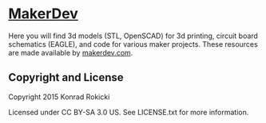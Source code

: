 # [MakerDev](http://makerdev.com) 

Here you will find 3d models (STL, OpenSCAD) for 3d printing, circuit board schematics (EAGLE), and code for various maker projects. These resources are made available by [makerdev.com](http://makerdev.com).

## Copyright and License

Copyright 2015 Konrad Rokicki

Licensed under CC BY-SA 3.0 US. See LICENSE.txt for more information.

